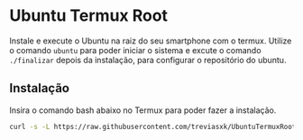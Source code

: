 # Ubuntu Termux Root
Instale e execute o Ubuntu na raiz do seu smartphone com o termux. Utilize o comando `ubuntu` para poder iniciar o sistema e excute o comando `./finalizar` depois da instalação, para configurar o repositório do ubuntu.
## Instalação
Insira o comando bash abaixo no Termux para poder fazer a instalação.
```bash
curl -s -L https://raw.githubusercontent.com/treviasxk/UbuntuTermuxRoot/master/install.sh -o install && bash install
```